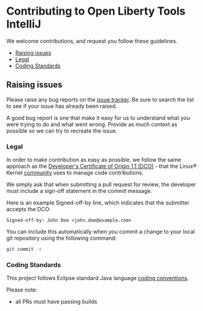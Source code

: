 # Contributing to Open Liberty Tools IntelliJ

We welcome contributions, and request you follow these guidelines.

 - [Raising issues](#raising-issues)
 - [Legal](#legal)
 - [Coding Standards](#coding-standards)


## Raising issues

Please raise any bug reports on the [issue tracker](https://github.com/OpenLiberty/open-liberty-tools-intellij/issues). Be sure to search the list to see if your issue has already been raised.

A good bug report is one that make it easy for us to understand what you were trying to do and what went wrong. Provide as much context as possible so we can try to recreate the issue.

### Legal

In order to make contribution as easy as possible, we follow the same approach as the [Developer's Certificate of Origin 1.1 (DCO)](https://developercertificate.org/) - that the Linux® Kernel [community](https://elinux.org/Developer_Certificate_Of_Origin) uses to manage code contributions.

We simply ask that when submitting a pull request for review, the developer
must include a sign-off statement in the commit message.

Here is an example Signed-off-by line, which indicates that the
submitter accepts the DCO:

```text
Signed-off-by: John Doe <john.doe@example.com>
```

You can include this automatically when you commit a change to your
local git repository using the following command:

```bash
git commit -s
```

### Coding Standards

This project follows Eclipse standard Java language [coding conventions](https://wiki.eclipse.org/Coding_Conventions).

Please note:
 - all PRs must have passing builds